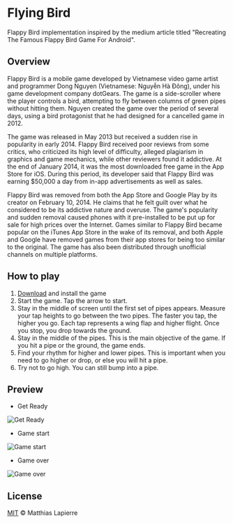 # Flying Bird

Flappy Bird implementation inspired by the medium article titled "Recreating The Famous Flappy Bird Game For Android".

## Overview

Flappy Bird is a mobile game developed by Vietnamese video game artist and programmer Dong Nguyen (Vietnamese: Nguyễn Hà Đông), under his game development company dotGears. The game is a side-scroller where the player controls a bird, attempting to fly between columns of green pipes without hitting them. Nguyen created the game over the period of several days, using a bird protagonist that he had designed for a cancelled game in 2012.

The game was released in May 2013 but received a sudden rise in popularity in early 2014. Flappy Bird received poor reviews from some critics, who criticized its high level of difficulty, alleged plagiarism in graphics and game mechanics, while other reviewers found it addictive. At the end of January 2014, it was the most downloaded free game in the App Store for iOS. During this period, its developer said that Flappy Bird was earning $50,000 a day from in-app advertisements as well as sales.

Flappy Bird was removed from both the App Store and Google Play by its creator on February 10, 2014. He claims that he felt guilt over what he considered to be its addictive nature and overuse. The game's popularity and sudden removal caused phones with it pre-installed to be put up for sale for high prices over the Internet. Games similar to Flappy Bird became popular on the iTunes App Store in the wake of its removal, and both Apple and Google have removed games from their app stores for being too similar to the original. The game has also been distributed through unofficial channels on multiple platforms.

## How to play
1. [Download](https://github.com/MatthiasLapierre/FlyingBird/releases/download/1.0/flyingbird.apk) and install the game
2. Start the game. Tap the arrow to start.
3. Stay in the middle of screen until the first set of pipes appears. Measure your tap heights to go between the two pipes. The faster you tap, the higher you go. Each tap represents a wing flap and higher flight. Once you stop, you drop towards the ground.
4. Stay in the middle of the pipes. This is the main objective of the game. If you hit a pipe or the ground, the game ends.
5. Find your rhythm for higher and lower pipes. This is important when you need to go higher or drop, or else you will hit a pipe.
6. Try not to go high. You can still bump into a pipe.

## Preview

- Get Ready

![Get Ready](https://github.com/MatthiasLapierre/FlyingBird/blob/master/resources/readme_img/get_ready.png)

- Game start

![Game start](https://github.com/MatthiasLapierre/FlyingBird/blob/master/resources/readme_img/play.png)

- Game over

![Game over](https://github.com/MatthiasLapierre/FlyingBird/blob/master/resources/readme_img/game_over.png)

## License

[MIT](https://github.com/MatthiasLapierre/FlyingBird/blob/master/LICENSE) © Matthias Lapierre